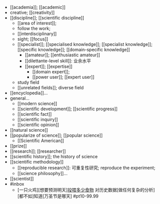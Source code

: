 - [[academia]]; [[academic]]
- creative; [[creativity]]
- [[discipline]]; [[scientific discipline]]
    - [[area of interest]];
    - follow the work;
    - [[interdisciplinary]]
    - sight; [[focus]]
    - [[specialist]]; [[specialised knowledge]]; [[specialist knowledge]]; [[specific knowledge]]; [[domain-specific knowledge]]
        - [[amateur]]; [[enthusiastic amateur]]
        - [[dilettante-level skill]]: 业余水平
        - [[expert]]; [[expertise]]
            - [[domain expert]];
            - [[power user]]; [[expert user]]
    - study field
    - [[unrelated fields]]; diverse field
- [[encyclopedia]]...
- general...
    - [[modern science]]
    - [[scientific development]]; [[scientific progress]]
    - [[scientific fact]]
    - [[scientific inquiry]]
    - [[scientific opinion]]
- [[natural science]]
- [[popularize of science]]; [[popular science]]
    - [[Scientific American]]
- [[prize]]
- [[research]]; [[researcher]]
- [[scientific history]]; the history of science
- [[scientific methodology]]
    - [[reproducible research]]: 可重复性研究; reproduce the experiment;
    - [[science philosophy]]...
- [[scientist]]
- #inbox
    - [一只火鸡][想要预测明天][投喂多少食物](https://bbs.saraba1st.com/2b/thread-2065630-2-1.html)
对历史数据[做任何复杂的分析][都不如]知道[万圣节是哪天]   #pt10-99.99
